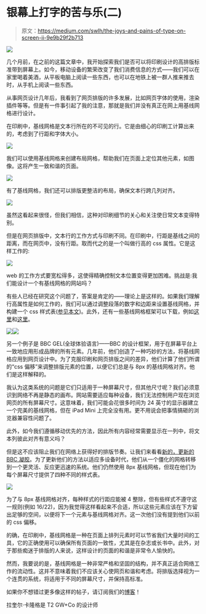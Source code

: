 # 银幕上打字的苦与乐(二)

> 原文：<https://medium.com/swlh/the-joys-and-pains-of-type-on-screen-ii-9e9b29f2b713>

![](img/ebdc78047bde81473f38a910dbe01feb.png)

几个月前，在之前的这篇文章中，我开始探索我们是否可以将印刷设计的高排版标准带到屏幕上。如今，移动设备的繁荣改变了我们消费信息的方式——我们可以在家里喝着美酒，从平板电脑上阅读一些东西，也可以在地铁上被一群人推来推去时，从手机上阅读一些东西。

从事网页设计几年后，我看到了网页排版的许多发展，比如网页字体的使用，渲染插件等等。但是有一件事引起了我的注意，那就是我们并没有真正在网上用基线网格进行设计。

在印刷中，基线网格是文本行所在的不可见的行。它是由细心的印刷工计算出来的，考虑到了行距和字体大小。

![](img/d975b4f63506fa4beefa620ab2ba37c4.png)

我们可以使用基线网格来创建布局网格，帮助我们在页面上定位其他元素，如图像。这将产生一致和谐的页面。

![](img/f4f6bd33ab33c59b4c0e7f1bed92c878.png)

有了基线网格，我们还可以排版更整洁的布局，确保文本行跨几列对齐。

![](img/291e1a21b26e24e32ff5de52407dd3c3.png)

虽然这看起来很怪，但我们相信，这种对印刷细节的关心和关注使日常文本变得特别。

但是在网页排版中，文本行的工作方式与印刷不同。在印刷中，行距是基线之间的距离，而在网页中，没有行距。取而代之的是一个叫做行高的 css 属性。它是这样工作的:

![](img/9d72920f8873ba36603cb9b621d36d3e.png)

web 的工作方式要宽松得多，这使得精确控制文本位置变得更加困难。挑战是:我们能设计一个有基线网格的网站吗？

有些人已经在研究这个问题了，答案是肯定的——理论上是这样的。如果我们理解行高属性是如何工作的，我们可以通过调整段落的数字和边距来设置基线网格，并构建一个 css 样式表([参见本文](http://webdesign.tutsplus.com/articles/setting-web-type-to-a-baseline-grid--webdesign-3414))。此外，还有一些基线网格框架可以下载，例如[这里](http://stephanecurzi.me/baselinecss.2009/)和[这里](http://b4d455.fr/basel/)。

![](img/2cd6d651d7a1fc8a59350f6574d0dbb8.png)![](img/9e56f024532912a53173ee95ec529785.png)

另一个例子是 BBC GEL(全球体验语言)——BBC 的设计框架，用于在屏幕平台上一致地应用形成品牌的所有元素。几年前，他们创造了一种巧妙的方法，将基线网格应用到网页设计中。为了克服印刷和网页排版之间的差异，他们计算了他们所谓的“css 偏移”来调整排版元素的位置，以便它们总是与 8px 的基线网格对齐。他们是这样解释的。

我认为这类系统的问题是它们只适用于一种屏幕尺寸，但其他尺寸呢？我们必须意识到网络不再是静态的画布。网站需要适应每种设备，我们无法控制用户现在浏览网页的所有屏幕尺寸。这意味着，我们可能会花很多时间为 24 英寸的显示器建立一个完美的基线网格，但在 iPad Mini 上完全没有用。更不用说会把事情搞砸的浏览器兼容性问题了。

此外，如今我们遵循移动优先的方法，因此所有内容经常需要显示在一列中，将文本列彼此对齐有意义吗？

但是这不应该阻止我们在网络上获得好的排版节奏。让我们来看看[新的，更新的 BBC 凝胶](http://www.bbc.co.uk/gel)。为了更新他们的方法以适应多设备时代，他们从一个僵化的网格转移到一个更灵活、反应更迅速的系统。他们仍然使用 8px 基线网格，但现在他们为每个屏幕尺寸提供了四种不同的样式表。

![](img/3a477d0120ace4408a0a95d59deec3a7.png)

为了与 8px 基线网格对齐，每种样式的行距应能被 4 整除，但有些样式不遵守这一规则(例如 16/22)，因为我觉得这样看起来不合适，所以这些元素应该在下方留出足够的空间，以便将下一个元素与基线网格对齐。这一次他们没有提到他们以前的 css 偏移。

的确，在印刷中，基线网格是一种在页面上排列元素时可以节省我们大量时间的工具，它的正确使用可以确保所有页面的一致性，尤其是在杂志或长书中。此外，对于那些痴迷于排版的人来说，这样设计的页面的和谐是非常令人愉快的。

然而，我要说的是，基线网格是一种非常严格和坚固的结构，并不真正适合网络工作的流动性。这并不意味着我们不应该关心使网页和谐和考虑。将排版选择视为一个连贯的系统，将适用于不同的屏幕尺寸，并保持高标准。

如果你不想错过更多像这样的帖子，请订阅我们的[博客](http://www.gilmarwendt.com/blog)！

拉奎尔·卡隆格是 T2 GW+Co 的设计师